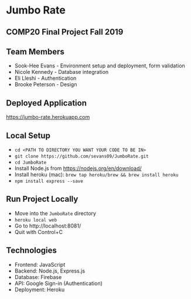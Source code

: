 # Jumbo Rate
## COMP20 Final Project Fall 2019

## Team Members
* Sook-Hee Evans - Environment setup and deployment, form validation
* Nicole Kennedy - Database integration
* Eli Lleshi - Authentication
* Brooke Peterson - Design

## Deployed Application
https://jumbo-rate.herokuapp.com

## Local Setup
- `cd <PATH TO DIRECTORY YOU WANT YOUR CODE TO BE IN>`
- `git clone https://github.com/sevans09/JumboRate.git`
- `cd JumboRate`
- Install Node.js from https://nodejs.org/en/download/
- Install heroku (mac): `brew tap heroku/brew && brew install heroku`
- `npm install express --save`

## Run Project Locally
- Move into the `JumboRate` directory 
- `heroku local web`
- Go to http://localhost:8081/
- Quit with Control+C

## Technologies
- Frontend: JavaScript
- Backend: Node.js, Express.js
- Database: Firebase
- API: Google Sign-in (Authentication)
- Deployment: Heroku
